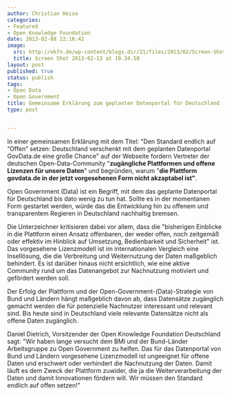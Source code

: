 ```yaml
---
author: Christian Heise
categories:
- Featured
- Open Knowledge Foundation
date: 2013-02-08 22:16:42
image:
  src: http://okfn.de/wp-content/blogs.dir/21/files/2013/02/Screen-Shot-2013-02-13-at-10.34.50.png
  title: Screen Shot 2013-02-13 at 10.34.50
layout: post
published: true
status: publish
tags:
- Open Data
- Open Government
title: Gemeinsame Erklärung zum geplanten Datenportal für Deutschland
type: post


---
```


In einer gemeinsamen Erklärung mit dem Titel: "Den Standard endlich auf “Offen” setzen: Deutschland verschenkt mit dem geplanten Datenportal GovData.de eine große Chance" auf der Webseite  fordern Vertreter der deutschen Open-Data-Community "**zugängliche Plattformen und offene Lizenzen für unsere Daten**" und begründen, warum "**die Plattform govdata.de in der jetzt vorgesehenen Form nicht akzaptabel ist"**.

Open Government (Data) ist ein Begriff, mit dem das geplante Datenportal für Deutschland bis dato wenig zu tun hat. Sollte es in der momentanen Form gestartet werden, würde das die Entwicklung hin zu offenem und transparentem Regieren in Deutschland nachhaltig bremsen.

Die Unterzeichner kritisieren dabei vor allem, dass die "bisherigen Einblicke in die Plattform einen Ansatz offenbaren, der weder offen, noch zeitgemäß oder effektiv im Hinblick auf Umsetzung, Bedienbarkeit und Sicherheit" ist. Das vorgesehene Lizenzmodell ist im internationalen Vergleich eine Insellösung, die die Verbreitung und Weiternutzung der Daten maßgeblich behindert. Es ist darüber hinaus nicht ersichtlich, wie eine aktive Community rund um das Datenangebot zur Nachnutzung motiviert und gefördert werden soll.

Der Erfolg der Plattform und der Open-Government-(Data)-Strategie von Bund und Ländern hängt maßgeblich davon ab, dass Datensätze zugänglich gemacht werden die für potenzielle Nachnutzer interessant und relevant sind. Bis heute sind in Deutschland viele relevante Datensätze nicht als offene Daten zugänglich.

Daniel Dietrich, Vorsitzender der Open Knowledge Foundation Deutschland sagt: "Wir haben lange versucht dem BMI und der Bund-Länder Arbeitsgruppe zu Open Government zu helfen. Das für das Datenportal von Bund und Ländern vorgesehene Lizenzmodell ist ungeeignet für offene Daten und erschwert oder verhindert die Nachnutzung der Daten. Damit läuft es dem Zweck der Plattform zuwider, die ja die Weiterverarbeitung der Daten und damit Innovationen fördern will. Wir müssen den Standard endlich auf offen setzen!"